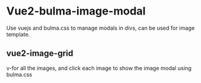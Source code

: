 # Vue2-bulma-image-modal
Use vuejs and bulma.css to manage modals in divs, can be used for image template.
## vue2-image-grid
v-for all the images, and click each image to show the image modal using bulma.css

